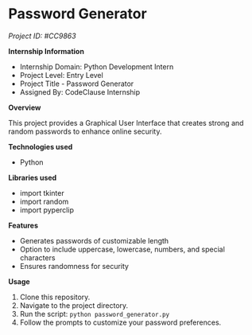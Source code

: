 # Password Generator  
*Project ID: #CC9863*

**Internship Information**

* Internship Domain: Python Development Intern
* Project Level: Entry Level
* Project Title - Password Generator
* Assigned By: CodeClause Internship

**Overview**

This project provides a Graphical User Interface that creates strong and random passwords to enhance online security.

**Technologies used**

* Python 

**Libraries used**
* import tkinter
* import random
* import pyperclip

**Features**

* Generates passwords of customizable length
* Option to include uppercase, lowercase, numbers, and special characters
* Ensures randomness for security

**Usage** 

1. Clone this repository.
2. Navigate to the project directory.
3. Run the script: `python password_generator.py`
4. Follow the prompts to customize your password preferences.
